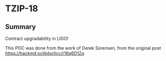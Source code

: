# TZIP-18

## Summary

Contract upgradability in LIGO!

This POC was done from the work of Derek Sorensen, from the original post https://hackmd.io/@durlicc/r16q6D1Zq

